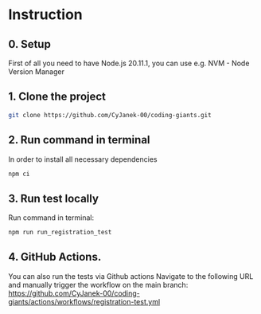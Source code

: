 # Instruction

## 0. Setup
First of all you need to have Node.js 20.11.1, you can use e.g. NVM - Node Version Manager

## 1. Clone the project
```bash
git clone https://github.com/CyJanek-00/coding-giants.git
```

## 2. Run command in terminal
In order to install all necessary dependencies
```bash
npm ci
```

## 3. Run test locally 
Run command in terminal: 
```bash
npm run run_registration_test
```

## 4. GitHub Actions.
You can also run the tests via Github actions Navigate to the following URL and manually trigger the workflow on the main branch:
https://github.com/CyJanek-00/coding-giants/actions/workflows/registration-test.yml


